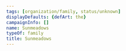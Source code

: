 ```yaml
---
tags: [organization/family, status/unknown]
displayDefaults: {defArt: the}
campaignInfo: []
name: Sunmeadows
typeOf: family
title: Sunmeadows
---
```



